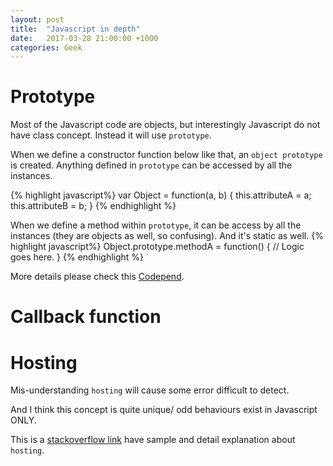 ```yaml
---
layout: post
title:  "Javascript in depth"
date:   2017-03-28 21:00:00 +1000
categories: Geek
---
```


Prototype
=========
Most of the Javascript code are objects, but interestingly Javascript do not have class concept. Instead it will use `prototype`. 

When we define a constructor function below like that, an `object prototype` is created. Anything defined in `prototype` can be accessed by all the instances.

{% highlight javascript%}
var Object = function(a, b) {
  this.attributeA = a;
  this.attributeB = b;
}
{% endhighlight %}

When we define a method within `prototype`, it can be access by all the instances (they are objects as well, so confusing). And it's static as well.
{% highlight javascript%}
Object.prototype.methodA = function() {
  // Logic goes here.
}
{% endhighlight %}

More details please check this [Codepend](https://codepen.io/eric_tan/pen/OpBqJp).

Callback function
=================



Hosting
=======

Mis-understanding `hosting` will cause some error difficult to detect.

And I think this concept is quite unique/ odd behaviours exist in Javascript ONLY.

This is a [stackoverflow link](http://stackoverflow.com/questions/7609276/javascript-function-order-why-does-it-matter)  have sample and detail explanation about `hosting`. 


